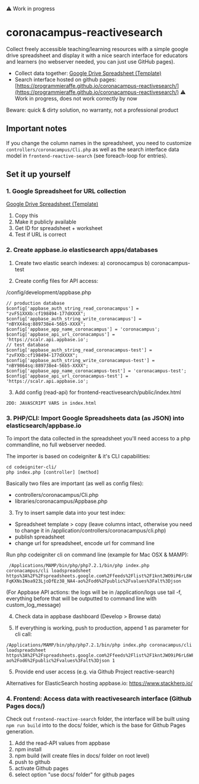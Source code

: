
⚠️ Work in progress

# coronacampus-reactivesearch

Collect freely accessible teaching/learning resources with a simple google drive spreadsheet and display it with a nice search interface for educators and learners (no webserver needed, you can just use GitHub pages).

- Collect data together: [Google Drive Spreadsheet (Template)](https://docs.google.com/spreadsheets/d/1kntJWO9iP6rL6WFqKXNsINoa923LjoDfEz38_NA4-ao/edit?usp=sharing)
- Search interface hosted on github pages: [https://programmieraffe.github.io/coronacampus-reactivesearch/](https://programmieraffe.github.io/coronacampus-reactivesearch/) ⚠️ Work in progress, does not work correctly by now

Beware: quick & dirty solution, no warranty, not a professional product

## Important notes

If you change the column names in the spreadsheet, you need to customize `controllers/coronacampus/Cli.php` as well as the search interface data model in `frontend-reactive-search` (see foreach-loop for entries).

## Set it up yourself

### 1. Google Spreadsheet for URL collection

[Google Drive Spreadsheet (Template)](https://docs.google.com/spreadsheets/d/1kntJWO9iP6rL6WFqKXNsINoa923LjoDfEz38_NA4-ao/edit?usp=sharing)

1. Copy this
2. Make it publicly available
3. Get ID for spreadsheet + worksheet
4. Test if URL is correct

### 2. Create appbase.io elasticsearch apps/databases

1. Create two elastic search indexes:
a) coronocampus
b) coronacampus-test

2. Create config files for API access:

/config/development/appbase.php

```
// production database
$config['appbase_auth_string_read_coronacampus'] = "zvF51XXXb:cf198494-177dXXXX";
$config['appbase_auth_string_write_coronacampus'] = "nBYXX4sq:889738e4-56b5-XXXX";
$config['appbase_app_name_coronacampus'] = 'coronacampus';
$config['appbase_api_url_coronacampus'] = 'https://scalr.api.appbase.io';
// test database
$config['appbase_auth_string_read_coronacampus-test'] = "zvFXXb:cf198494-177dXXXX";
$config['appbase_auth_string_write_coronacampus-test'] = "nBY9864sq:889738e4-56b5-XXXX";
$config['appbase_app_name_coronacampus-test'] = 'coronacampus-test';
$config['appbase_api_url_coronacampus-test'] = 'https://scalr.api.appbase.io';
```

3. Add config (read-api) for frontend-reactivesearch/public/index.html

```
2DO: JAVASCRIPT VARS in index.html
```


### 3. PHP/CLI: Import Google Spreadsheets data (as JSON) into elasticsearch/appbase.io

To import the data collected in the spreadsheet you'll need access to a php commandline, no full webserver needed.

The importer is based on codeigniter & it's CLI capabilities:

```
cd codeigniter-cli/
php index.php [controller] [method]
```

Basically two files are important (as well as config files):
- controllers/coronacampus/Cli.php
- libraries/coronacampus/Appbase.php


3. Try to insert sample data into your test index:

- Spreadsheet template > copy (leave columns intact, otherwise you need to change it in /application/controllers/coronacampus/cli.php)
- publish spreadsheet
- change url for spreadsheet, encode url for command line

Run php codeigniter cli on command line (example for Mac OSX & MAMP):

` /Applications/MAMP/bin/php/php7.2.1/bin/php index.php coronacampus/cli loadspreadsheet https%3A%2F%2Fspreadsheets.google.com%2Ffeeds%2Flist%2F1kntJWO9iP6rL6WFqKXNsINoa923LjoDfEz38_NA4-ao%2Fod6%2Fpublic%2Fvalues%3Falt%3Djson`

(For Appbase API actions: the logs will be in /application/logs
use tail -f, everything before that will be outputted to command line with custom_log_message)

4. Check data in appbase dashboard (Develop > Browse data)

5. If everything is working, push to production, append 1 as parameter for cli call:

```
/Applications/MAMP/bin/php/php7.2.1/bin/php index.php coronacampus/cli loadspreadsheet https%3A%2F%2Fspreadsheets.google.com%2Ffeeds%2Flist%2F1kntJWO9iP6rL6WFqKXNsINoa923LjoDfEz38_NA4-ao%2Fod6%2Fpublic%2Fvalues%3Falt%3Djson 1
```

5. Provide end user access
(e.g. via Github Project reactive-search)

Alternatives for ElasticSearch hosting appbase.io:
https://www.stackhero.io/

### 4. Frontend: Access data with reactivesearch interface (Github Pages docs/)

Check out `frontend-reactive-search` folder, the interface will be built using `npm run build` into to the docs/ folder, which is the base for Github Pages generation.

1. Add the read-API values from appbase
2. npm install
3. npm build (will create files in docs/ folder on root level)
4. push to github
5. activate Github pages
6. select option "use docs/ folder" for github pages

